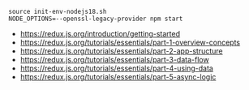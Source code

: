 ```
source init-env-nodejs18.sh
NODE_OPTIONS=--openssl-legacy-provider npm start

```

* https://redux.js.org/introduction/getting-started
* https://redux.js.org/tutorials/essentials/part-1-overview-concepts
* https://redux.js.org/tutorials/essentials/part-2-app-structure
* https://redux.js.org/tutorials/essentials/part-3-data-flow
* https://redux.js.org/tutorials/essentials/part-4-using-data
* https://redux.js.org/tutorials/essentials/part-5-async-logic
